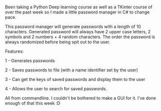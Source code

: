 Been taking a Python Deep learning course as well as a TKinter course of over the past week so I made a little password manager in C# to change pace.

This password manager will generate passwords with a length of 10 characters. Generated password will always have 2 upper case letters, 2 symbols and 2 numbers + 4 random characters.
The order the password is always randomized before being spit out to the user.  

Features:

1 - Generates passwords

2 - Saves passwords to file (with a name identifier set by the user)

3 - Can get the keys of saved passwords and display them to the user

4 - Allows the user to search for saved passwords. 

All from commandline. I couldn't be bothered to make a GUI for it. I've done enough of that this week :D
